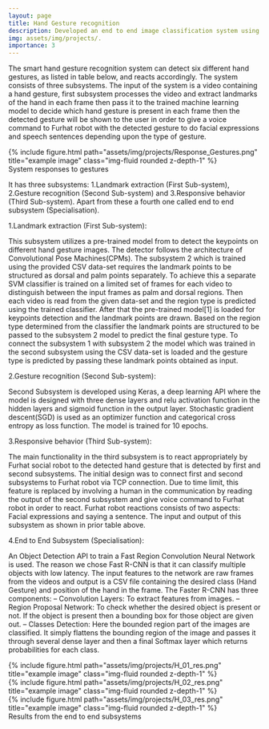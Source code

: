 ```yaml
---
layout: page
title: Hand Gesture recognition
description: Developed an end to end image classification system using Fast R-CNN Network to predict 6 hand gestures.
img: assets/img/projects/.
importance: 3
---
```


The smart hand gesture recognition system can detect six different hand gestures, as listed in table below, and reacts accordingly. The system consists of three subsystems. The input of the system is a video containing a hand gesture, first subsystem processes the video and extract landmarks of the hand in each frame then pass it to the trained machine learning model to decide which hand gesture is present in each frame then the detected gesture will be shown to the user in order to give a voice command to Furhat robot with the detected gesture to do facial expressions and speech sentences depending upon the type of gesture.

<div class="row">
    <div class="col-sm mt-3 mt-md-0">
        {% include figure.html path="assets/img/projects/Response_Gestures.png" title="example image" class="img-fluid rounded z-depth-1" %}
    </div>
</div>
<div class="caption">
     System responses to gestures
</div>

It has three subsystems: 1.Landmark extraction (First Sub-system), 2.Gesture recognition (Second Sub-system) and 3.Responsive behavior (Third Sub-system). Apart from these a fourth one called end to end subsystem (Specialisation).

1.Landmark extraction (First Sub-system):

This subsystem utilizes a pre-trained model from to detect the keypoints on different hand gesture images. The detector follows the architecture of Convolutional Pose Machines(CPMs). The subsystem 2 which is trained using the provided CSV data-set requires the landmark points to be structured as dorsal and palm points separately. To achieve this a separate SVM classifier is trained on a limited set of frames for each video to distinguish between the input frames as palm and dorsal regions. Then each video is read from the given data-set and the region type is predicted using the trained classifier. After that the pre-trained model[1] is loaded for keypoints detection and the landmark
points are drawn. Based on the region type determined from the classifier the landmark points are structured to be passed to the subsystem 2 model to predict the final gesture type. To connect the subsystem 1 with subsystem 2 the model which was trained in the second subsystem using the CSV data-set is loaded and the gesture type is predicted by passing these landmark points obtained as input.

2.Gesture recognition (Second Sub-system):

Second Subsystem is developed using Keras, a deep learning API where the model is designed with three dense layers and relu activation function in the hidden layers and sigmoid function in the output layer. Stochastic gradient descent(SGD) is used as an optimizer function and categorical cross entropy as loss function. The model is trained for 10 epochs.

3.Responsive behavior (Third Sub-system):

The main functionality in the third subsystem is to react appropriately by Furhat social robot to the detected hand gesture that is detected by first and second subsystems. The initial design was to connect first and second subsystems to Furhat robot via TCP connection. Due to time limit, this feature is replaced by involving a human in the communication by reading the output of the second subsystem and give voice command to Furhat robot in order to react. Furhat robot reactions consists of two aspects: Facial expressions and saying a sentence. The input and output of this subsystem as shown in prior table above.

4.End to End Subsystem (Specialisation):

An Object Detection API to train a Fast Region Convolution Neural Network is used. The reason we chose Fast R-CNN is that it can classify multiple objects with low latency. The input features to the network are raw frames from the videos and output is a CSV file containing the desired class (Hand Gesture) and position of the hand in the frame. The Faster R-CNN has three components:
  – Convolution Layers: To extract features from images.
  – Region Proposal Network: To check whether the desired object is present or not. If the object is present then a bounding box for those object are given out.
  – Classes Detection: Here the bounded region part of the images are classified. It simply flattens the bounding region of the image and passes it through several dense layer and then a final Softmax layer which returns probabilities for each class.

  <div class="row">
      <div class="col-sm mt-3 mt-md-0">
          {% include figure.html path="assets/img/projects/H_01_res.png" title="example image" class="img-fluid rounded z-depth-1" %}
      </div>
  </div>
  <div class="row">
      <div class="col-sm mt-3 mt-md-0">
          {% include figure.html path="assets/img/projects/H_02_res.png" title="example image" class="img-fluid rounded z-depth-1" %}
      </div>
  </div>
  <div class="row">
      <div class="col-sm mt-3 mt-md-0">
          {% include figure.html path="assets/img/projects/H_03_res.png" title="example image" class="img-fluid rounded z-depth-1" %}
      </div>
  </div>
  <div class="caption">
       Results from the end to end subsystems
  </div>
